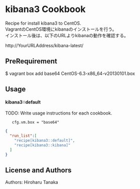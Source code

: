 kibana3 Cookbook
================
Recipe for install kibana3 to CentOS.  
VagrantのCentOS環境にkibanaのインストールを行う。  
インストール後は、以下のURLよりkibanaの動作を確認する。  

http://YourURLAddress/kibana-latest/

PreRequirement
-----
$ vagrant box add base64 CentOS-6.3-x86_64-v20130101.box


Usage
-----
#### kibana3::default
TODO: Write usage instructions for each cookbook.

```vm.box
   cfg.vm.box = "base64"
```

```json
{
  "run_list":[
    "recipe[kibana3::default]",
    "recipe[kibana3::kibana]"
  ]
}
```
License and Authors
-------------------
Authors: Hiroharu Tanaka
